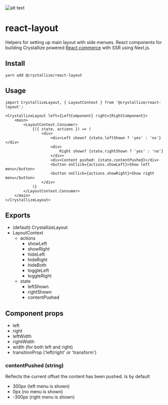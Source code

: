 ![alt text](https://raw.githubusercontent.com/snowballdigital/react-layout/HEAD/media/logo.png 'Boxes')

# react-layout

Helpers for setting up main layout with side menues. React components for building Crystallize powered [React commerce](https://crystallize.com/developers) with SSR using Next.js.

## Install

```
yarn add @crystallize/react-layout
```

## Usage

```
import CrystallizeLayout, { LayoutContext } from '@crystallize/react-layout';

<CrystallizeLayout left={LeftComponent} right={RightComponent}>
    <main>
        <LayoutContext.Consumer>
            {({ state, actions }) => (
                <div>
                    <div>Left shown? {state.leftShown ? 'yes' : 'no'}</div>
                    <div>
                        Right shown? {state.rightShown ? 'yes' : 'no'}
                    </div>
                    <div>Content pushed: {state.contentPushed}</div>
                    <button onClick={actions.showLeft}>Show left menu</button>
                    <button onClick={actions.showRight}>Show right menu</button>
                </div>
            )}
        </LayoutContext.Consumer>
    </main>
</CrystallizeLayout>
```

## Exports

- (default) CrystallizeLayout
- LayoutContext
  - actions
    - showLeft
    - showRight
    - hideLeft
    - hideRight
    - hideBoth
    - toggleLeft
    - toggleRight
  - state
    - leftShown
    - rightShown
    - contentPushed

## Component props

- left
- right
- leftWidth
- rightWidth
- width (for both left and right)
- transitionProp ('left/right' or 'transform')

### contentPushed (string)

Reflects the current offset the content has been pushed. Is by default

- 300px (left menu is shown)
- 0px (no menu is shown)
- -300px (right menu is shown)
